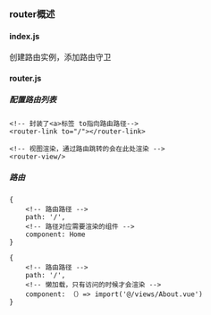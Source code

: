 ### router概述


#### index.js
创建路由实例，添加路由守卫

#### router.js
##### 配置路由列表

```
<!-- 封装了<a>标签 to指向路由路径-->
<router-link to="/"></router-link>

<!-- 视图渲染，通过路由跳转的会在此处渲染 -->
<router-view/>
```
##### 路由
```
{
    <!-- 路由路径 -->
    path: '/',
    <!-- 路径对应需要渲染的组件 -->
    component: Home
}
```
```
{
    <!-- 路由路径 -->
    path: '/',
    <!-- 懒加载，只有访问的时候才会渲染 -->
    component: （）=> import('@/views/About.vue')
}
```
